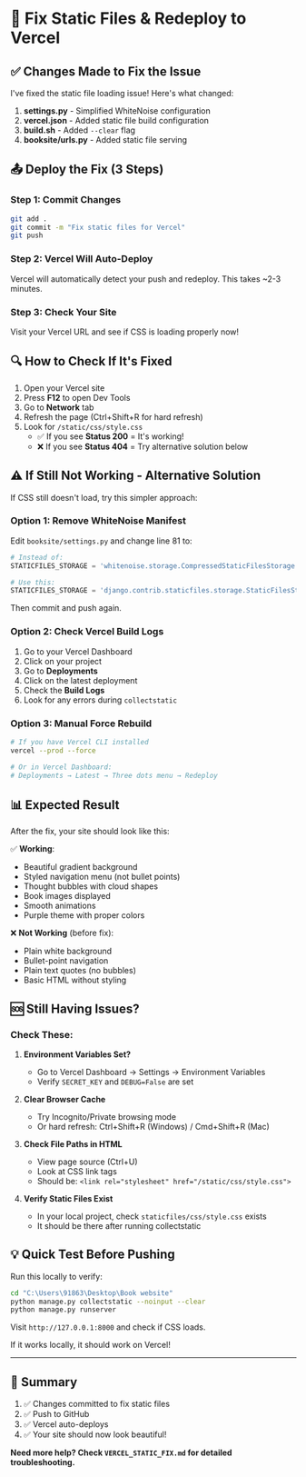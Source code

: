 # 🔧 Fix Static Files & Redeploy to Vercel

## ✅ Changes Made to Fix the Issue

I've fixed the static file loading issue! Here's what changed:

1. **settings.py** - Simplified WhiteNoise configuration
2. **vercel.json** - Added static file build configuration
3. **build.sh** - Added `--clear` flag
4. **booksite/urls.py** - Added static file serving

## 📤 Deploy the Fix (3 Steps)

### Step 1: Commit Changes
```bash
git add .
git commit -m "Fix static files for Vercel"
git push
```

### Step 2: Vercel Will Auto-Deploy
Vercel will automatically detect your push and redeploy. This takes ~2-3 minutes.

### Step 3: Check Your Site
Visit your Vercel URL and see if CSS is loading properly now!

## 🔍 How to Check If It's Fixed

1. Open your Vercel site
2. Press **F12** to open Dev Tools
3. Go to **Network** tab
4. Refresh the page (Ctrl+Shift+R for hard refresh)
5. Look for `/static/css/style.css`
   - ✅ If you see **Status 200** = It's working!
   - ❌ If you see **Status 404** = Try alternative solution below

## ⚠️ If Still Not Working - Alternative Solution

If CSS still doesn't load, try this simpler approach:

### Option 1: Remove WhiteNoise Manifest

Edit `booksite/settings.py` and change line 81 to:

```python
# Instead of:
STATICFILES_STORAGE = 'whitenoise.storage.CompressedStaticFilesStorage'

# Use this:
STATICFILES_STORAGE = 'django.contrib.staticfiles.storage.StaticFilesStorage'
```

Then commit and push again.

### Option 2: Check Vercel Build Logs

1. Go to your Vercel Dashboard
2. Click on your project
3. Go to **Deployments**
4. Click on the latest deployment
5. Check the **Build Logs**
6. Look for any errors during `collectstatic`

### Option 3: Manual Force Rebuild

```bash
# If you have Vercel CLI installed
vercel --prod --force

# Or in Vercel Dashboard:
# Deployments → Latest → Three dots menu → Redeploy
```

## 📊 Expected Result

After the fix, your site should look like this:

✅ **Working**:
- Beautiful gradient background
- Styled navigation menu (not bullet points)
- Thought bubbles with cloud shapes
- Book images displayed
- Smooth animations
- Purple theme with proper colors

❌ **Not Working** (before fix):
- Plain white background
- Bullet-point navigation
- Plain text quotes (no bubbles)
- Basic HTML without styling

## 🆘 Still Having Issues?

### Check These:

1. **Environment Variables Set?**
   - Go to Vercel Dashboard → Settings → Environment Variables
   - Verify `SECRET_KEY` and `DEBUG=False` are set

2. **Clear Browser Cache**
   - Try Incognito/Private browsing mode
   - Or hard refresh: Ctrl+Shift+R (Windows) / Cmd+Shift+R (Mac)

3. **Check File Paths in HTML**
   - View page source (Ctrl+U)
   - Look at CSS link tags
   - Should be: `<link rel="stylesheet" href="/static/css/style.css">`

4. **Verify Static Files Exist**
   - In your local project, check `staticfiles/css/style.css` exists
   - It should be there after running collectstatic

## 💡 Quick Test Before Pushing

Run this locally to verify:

```bash
cd "C:\Users\91863\Desktop\Book website"
python manage.py collectstatic --noinput --clear
python manage.py runserver
```

Visit `http://127.0.0.1:8000` and check if CSS loads.

If it works locally, it should work on Vercel!

---

## 🎯 Summary

1. ✅ Changes committed to fix static files
2. ✅ Push to GitHub
3. ✅ Vercel auto-deploys  
4. ✅ Your site should now look beautiful!

**Need more help? Check `VERCEL_STATIC_FIX.md` for detailed troubleshooting.**









